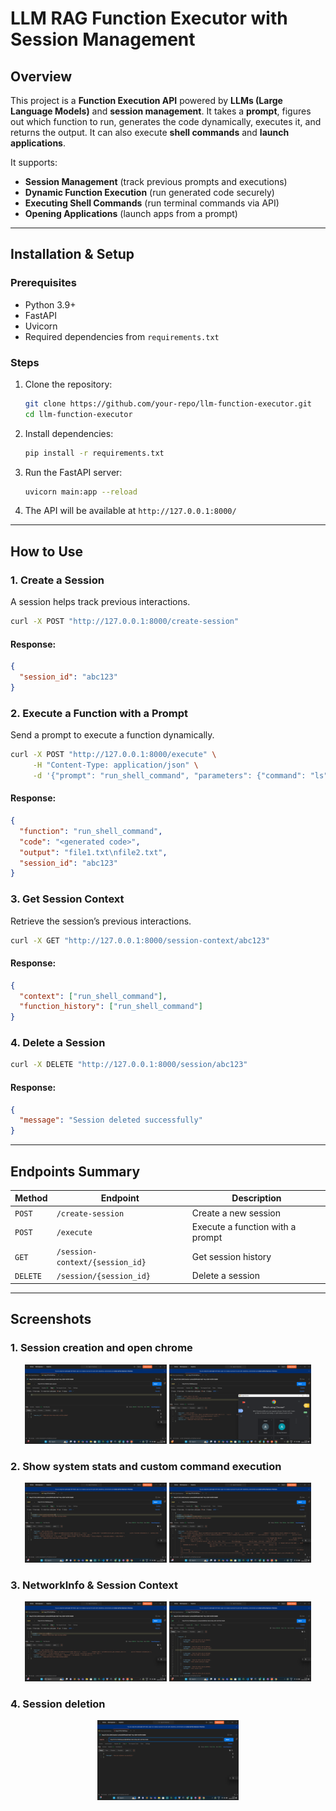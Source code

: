 # LLM RAG Function Executor with Session Management

## Overview
This project is a **Function Execution API** powered by **LLMs (Large Language Models)** and **session management**. It takes a **prompt**, figures out which function to run, generates the code dynamically, executes it, and returns the output. It can also execute **shell commands** and **launch applications**.

It supports:
- **Session Management** (track previous prompts and executions)
- **Dynamic Function Execution** (run generated code securely)
- **Executing Shell Commands** (run terminal commands via API)
- **Opening Applications** (launch apps from a prompt)

---

## Installation & Setup
### Prerequisites
- Python 3.9+
- FastAPI
- Uvicorn
- Required dependencies from `requirements.txt`

### Steps
1. Clone the repository:
   ```sh
   git clone https://github.com/your-repo/llm-function-executor.git
   cd llm-function-executor
   ```
2. Install dependencies:
   ```sh
   pip install -r requirements.txt
   ```
3. Run the FastAPI server:
   ```sh
   uvicorn main:app --reload
   ```
4. The API will be available at `http://127.0.0.1:8000/`

---

## How to Use
### 1. Create a Session
A session helps track previous interactions.
```sh
curl -X POST "http://127.0.0.1:8000/create-session"
```
#### Response:
```json
{
  "session_id": "abc123"
}
```

### 2. Execute a Function with a Prompt
Send a prompt to execute a function dynamically.
```sh
curl -X POST "http://127.0.0.1:8000/execute" \
     -H "Content-Type: application/json" \
     -d '{"prompt": "run_shell_command", "parameters": {"command": "ls"}}'
```
#### Response:
```json
{
  "function": "run_shell_command",
  "code": "<generated code>",
  "output": "file1.txt\nfile2.txt",
  "session_id": "abc123"
}
```

### 3. Get Session Context
Retrieve the session’s previous interactions.
```sh
curl -X GET "http://127.0.0.1:8000/session-context/abc123"
```
#### Response:
```json
{
  "context": ["run_shell_command"],
  "function_history": ["run_shell_command"]
}
```

### 4. Delete a Session
```sh
curl -X DELETE "http://127.0.0.1:8000/session/abc123"
```
#### Response:
```json
{
  "message": "Session deleted successfully"
}
```

---

## Endpoints Summary
| Method | Endpoint | Description |
|--------|----------|-------------|
| `POST` | `/create-session` | Create a new session |
| `POST` | `/execute` | Execute a function with a prompt |
| `GET` | `/session-context/{session_id}` | Get session history |
| `DELETE` | `/session/{session_id}` | Delete a session |

---

## Screenshots

### 1. Session creation and open chrome 
<div align="center">
  <img src="./ss/Screenshot_1.png" alt="Execution Example" width="45%">
  <img src="./ss/Screenshot_2.png" alt="Session Creation" width="45%">
</div>

### 2. Show system stats and custom command execution
<div align="center">
  <img src="./ss/Screenshot_3.png" alt="Function Execution" width="45%">
  <img src="./ss/Screenshot_4.png" alt="Shell Command" width="45%">
</div>

### 3. NetworkInfo  & Session Context  
<div align="center">
  <img src="./ss/Screenshot_5.png" alt="Application Launch" width="45%">
  <img src="./ss/Screenshot_6.png" alt="Session Context" width="45%">
</div>

### 4. Session deletion 
<div align="center">
  <img src="./ss/Screenshot_7.png" alt="Health Check" width="45%">
</div>
